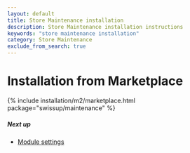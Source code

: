```yaml
---
layout: default
title: Store Maintenance installation
description: Store Maintenance installation instructions
keywords: "store maintenance installation"
category: Store Maintenance
exclude_from_search: true
---
```


# Installation from Marketplace

{% include installation/m2/marketplace.html package="swissup/maintenance" %}

##### Next up

- [Module settings](../settings)